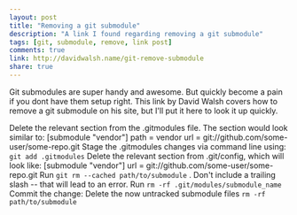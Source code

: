 ```yaml
---
layout: post
title: "Removing a git submodule"
description: "A link I found regarding removing a git submodule"
tags: [git, submodule, remove, link post]
comments: true
link: http://davidwalsh.name/git-remove-submodule
share: true
---
```


Git submodules are super handy and awesome. But quickly become a pain if you dont have them setup right. 
This link by David Walsh covers how to remove a git submodule on his site, but I'll put it here to look it up quickly. 

Delete the relevant section from the .gitmodules file.  The section would look similar to:
    [submodule "vendor"]
    path = vendor
    url = git://github.com/some-user/some-repo.git
Stage the .gitmodules changes via command line using: ```git add .gitmodules```
Delete the relevant section from .git/config, which will look like:
    [submodule "vendor"]
    url = git://github.com/some-user/some-repo.git
Run ```git rm --cached path/to/submodule``` .  Don't include a trailing slash -- that will lead to an error.
Run ```rm -rf .git/modules/submodule_name```
Commit the change:
Delete the now untracked submodule files ```rm -rf path/to/submodule```